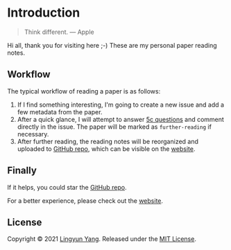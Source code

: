 # Introduction

> Think different. — Apple

Hi all, thank you for visiting here ;-) These are my personal paper reading notes.

## Workflow

The typical workflow of reading a paper is as follows:

1. If I find something interesting, I'm going to create a new issue and add a few metadata from the paper.
2. After a quick glance, I will attempt to answer [5c questions](https://paper.yanglingyun.me/research-skills/how-to-read-a-paper#the-first-pass) and comment directly in the issue. The paper will be marked as `further-reading` if necessary.
3. After further reading, the reading notes will be reorganized and uploaded to [GitHub repo](https://github.com/mental2008/awesome-papers), which can be visible on the [website](https://paper.yanglingyun.me/).

## Finally

If it helps, you could star the [GitHub repo](https://github.com/mental2008/awesome-papers).

For a better experience, please check out the [website](https://paper.yanglingyun.me/).

## License

Copyright © 2021 [Lingyun Yang](https://github.com/mental2008). Released under the [MIT License](https://github.com/mental2008/awesome-papers/blob/develop/LICENSE).

